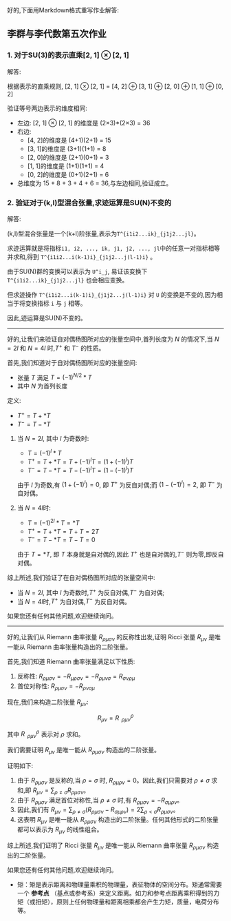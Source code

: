 好的,下面用Markdown格式重写作业解答:

## 李群与李代数第五次作业

### 1. 对于SU(3)的表示直乘[2, 1] ⊗ [2, 1]

解答:

根据表示的直乘规则, [2, 1] ⊗ [2, 1] = [4, 2] ⊕ [3, 1] ⊕ [2, 0] ⊕ [1, 1] ⊕ [0, 2]

验证等号两边表示的维度相同:

- 左边: [2, 1] ⊗ [2, 1] 的维度是 (2×3)*(2×3) = 36
- 右边: 
  - [4, 2]的维度是 (4+1)(2+1) = 15
  - [3, 1]的维度是 (3+1)(1+1) = 8
  - [2, 0]的维度是 (2+1)(0+1) = 3 
  - [1, 1]的维度是 (1+1)(1+1) = 4
  - [0, 2]的维度是 (0+1)(2+1) = 6
- 总维度为 15 + 8 + 3 + 4 + 6 = 36,与左边相同,验证成立。

### 2. 验证对于(k,l)型混合张量,求迹运算是SU(N)不变的

解答:

(k,l)型混合张量是一个(k+l)阶张量,表示为`T^{i1i2...ik}_{j1j2...jl}`。

求迹运算就是将指标`i1, i2, ..., ik, j1, j2, ..., jl`中的任意一对指标相等并求和,得到 `T^{i1i2...i(k-1)i}_{j1j2...j(l-1)i}` 。

由于SU(N)群的变换可以表示为 `U^i_j`, 易证该变换下 `T^{i1i2...ik}_{j1j2...jl}` 也会相应变换。

但求迹操作 `T^{i1i2...i(k-1)i}_{j1j2...j(l-1)i}` 对 `U` 的变换是不变的,因为相当于将变换指标 `i` 与 `j` 相等。

因此,迹运算是SU(N)不变的。

---

好的,让我们来验证自对偶杨图所对应的张量空间中,首列长度为 $N$ 的情况下,当 $N = 2l$ 和 $N = 4l$ 时,$T^+$ 和 $T^-$ 的性质。

首先,我们知道对于自对偶杨图所对应的张量空间:
* 张量 $T$ 满足 $T = (-1)^{N/2}*T$
* 其中 $N$ 为首列长度

定义:
* $T^+ = T + *T$
* $T^- = T - *T$

1. 当 $N = 2l$, 其中 $l$ 为奇数时:
   * $T = (-1)^{l}*T$
   * $T^+ = T + *T = T + (-1)^{l}T = (1 + (-1)^{l})T$
   * $T^- = T - *T = T - (-1)^{l}T = (1 - (-1)^{l})T$

   由于 $l$ 为奇数,有 $(1 + (-1)^{l}) = 0$, 即 $T^+$ 为反自对偶;而 $(1 - (-1)^{l}) = 2$, 即 $T^-$ 为自对偶。

2. 当 $N = 4l$时:
   * $T = (-1)^{2l}*T = *T$
   * $T^+ = T + *T = T + T = 2T$
   * $T^- = T - *T = T - T = 0$
   
   由于 $T = *T$, 即 $T$ 本身就是自对偶的,因此 $T^+$ 也是自对偶的,$T^-$ 则为零,即反自对偶。

综上所述,我们验证了在自对偶杨图所对应的张量空间中:
* 当 $N = 2l$, 其中 $l$ 为奇数时,$T^+$ 为反自对偶,$T^-$ 为自对偶;
* 当 $N = 4l$时,$T^+$ 为自对偶,$T^-$ 为反自对偶。

如果您还有任何其他问题,欢迎继续询问。

---


好的,让我们从 Riemann 曲率张量 $R_{\rho\mu\sigma\nu}$ 的反称性出发,证明 Ricci 张量 $R_{\mu\nu}$ 是唯一能从 Riemann 曲率张量构造出的二阶张量。

首先,我们知道 Riemann 曲率张量满足以下性质:

1. 反称性: $R_{\rho\mu\sigma\nu} = -R_{\mu\rho\sigma\nu} = -R_{\rho\mu\nu\sigma} = R_{\sigma\nu\rho\mu}$
2. 首位对称性: $R_{\rho\mu\sigma\nu} = -R_{\rho\nu\sigma\mu}$

现在,我们来构造二阶张量 $R_{\mu\nu}$:

$$R_{\mu\nu} = R^{\rho}_{\,\,\,\rho\mu\nu}$$

其中 $R^{\rho}_{\,\,\,\rho\mu\nu}$ 表示对 $\rho$ 求和。

我们需要证明 $R_{\mu\nu}$ 是唯一能从 $R_{\rho\mu\sigma\nu}$ 构造出的二阶张量。

证明如下:

1. 由于 $R_{\rho\mu\sigma\nu}$ 是反称的,当 $\rho = \sigma$ 时, $R_{\rho\mu\rho\nu} = 0$。因此,我们只需要对 $\rho \neq \sigma$ 求和,即 $R_{\mu\nu} = \sum_{\rho \neq \sigma} R_{\rho\mu\sigma\nu}$。
2. 由于 $R_{\rho\mu\sigma\nu}$ 满足首位对称性,当 $\rho \neq \sigma$ 时,有 $R_{\rho\mu\sigma\nu} = -R_{\sigma\mu\rho\nu}$。
3. 因此,我们有 $R_{\mu\nu} = \sum_{\rho \neq \sigma} (R_{\rho\mu\sigma\nu} - R_{\sigma\mu\rho\nu}) = 2\sum_{\rho < \sigma} R_{\rho\mu\sigma\nu}$。
4. 这表明 $R_{\mu\nu}$ 是唯一能从 $R_{\rho\mu\sigma\nu}$ 构造出的二阶张量。任何其他形式的二阶张量都可以表示为 $R_{\mu\nu}$ 的线性组合。

综上所述,我们证明了 Ricci 张量 $R_{\mu\nu}$ 是唯一能从 Riemann 曲率张量 $R_{\rho\mu\sigma\nu}$ 构造出的二阶张量。

如果您还有任何其他问题,欢迎继续询问。

- 矩：矩是表示距离和物理量乘积的物理量，表征物体的空间分布。矩通常需要一个 **参考点** （基点或参考系）来定义距离。如力和参考点距离乘积得到的力矩（或扭矩），原则上任何物理量和距离相乘都会产生力矩，质量，电荷分布等。